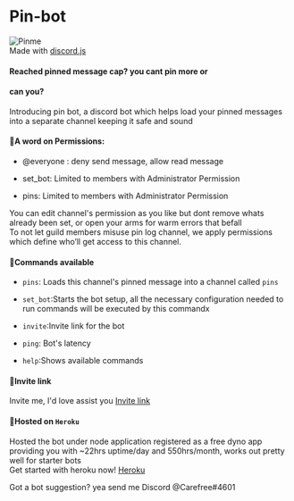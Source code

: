 # Pin-bot
![Pinme](https://media.discordapp.net/attachments/716902525374038027/719413952366247966/Pin-me-removebg-preview.png?)
<br>Made with [discord.js](https://discord.js.org/#/)<br>
#### Reached pinned message cap? you cant pin more or<br>
#### can you?<br>
Introducing pin bot, a discord bot which helps load your pinned messages into a separate channel keeping it safe and sound
#### :mega:A word on Permissions:

- @everyone : deny send message, allow read message<br>

- set_bot: Limited to members with Administrator Permission<br>

- pins: Limited to members with Administrator Permission<br>

You can edit channel's permission as you like but dont remove whats already been set, or open your
arms for warm errors that befall<br>
To not let guild members misuse pin log channel, we apply permissions which define who’ll get access to this channel.

#### :mega:Commands available

- ``pins``: Loads this channel's pinned message into a channel called ``pins``

- ``set_bot``:Starts the bot setup, all the necessary configuration needed to run commands will be executed by this commandx

- ``invite``:Invite link for the bot

- ``ping``: Bot's latency

- ``help``:Shows available commands


#### :mega:Invite link
Invite me, I'd love assist you [Invite link](https://discordapp.com/api/oauth2/authorize?client_id=558284533326413836&permissions=1543892209&scope=bot)<br>

#### :mega:Hosted on ``Heroku``
Hosted the bot under node application registered as a free dyno app providing you with ~22hrs uptime/day and 550hrs/month, works out pretty well for starter bots<br>
Get started with heroku now! [Heroku](https://dashboard.heroku.com/)<br>

Got a bot suggestion? yea send me Discord @Carefree#4601
